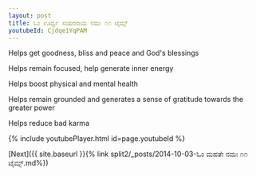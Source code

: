 ```yaml
---
layout: post
title: ಓಂ ಊರ್ಧ್ವ ಸಂಹನನಾಯ ನಮಃ ೧೧ ಟೈಮ್ಸ್
youtubeId: Cjdqe1YqPAM
---
```

 
 
Helps get goodness, bliss and peace and God's blessings
 
Helps remain focused, help generate inner energy 
 
Helps boost physical and mental health 
 
Helps remain grounded and generates a sense of gratitude towards the greater power 
 
Helps reduce bad karma
 
 
 
 


{% include youtubePlayer.html id=page.youtubeId %}
 
[Next]({{ site.baseurl }}{% link  split2/_posts/2014-10-03-ಓಂ ಮಹತೇ ನಮಃ ೧೧ ಟೈಮ್ಸ್.md%})
 
